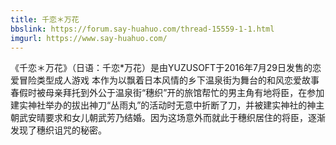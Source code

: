 ```yaml
---
title: 千恋＊万花
bbslink: https://forum.say-huahuo.com/thread-15559-1-1.html
imgurl: https://www.say-huahuo.com/
---
```


《千恋＊万花》（日语：千恋*万花）是由YUZUSOFT于2016年7月29日发售的恋爱冒险类型成人游戏
本作为以飘着日本风情的乡下温泉街为舞台的和风恋爱故事
春假时被母亲拜托到外公于温泉街“穗织”开的旅馆帮忙的男主角有地将臣，在参加建实神社举办的拔出神刀“丛雨丸”的活动时无意中折断了刀，并被建实神社的神主朝武安晴要求和女儿朝武芳乃结婚。因为这场意外而就此于穗织居住的将臣，逐渐发现了穗织诅咒的秘密。<!--more-->
